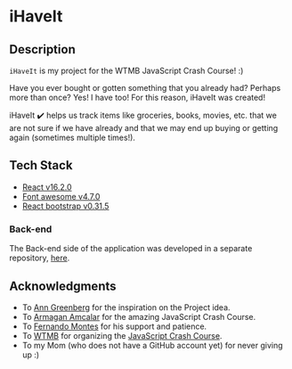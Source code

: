 # iHaveIt

## Description 
`iHaveIt` is my project for the WTMB JavaScript Crash Course! :) 

Have you ever bought or gotten something that you already had? Perhaps more than once? 
Yes! I have too! For this reason, iHaveIt was created! 

iHaveIt :heavy_check_mark: helps us track items like groceries, books, movies, etc. that we are not sure if we have
already and that we may end up buying or getting again (sometimes multiple times!).

## Tech Stack 
* [React v16.2.0](https://reactjs.org/)
* [Font awesome v4.7.0](http://fontawesome.io/)
* [React bootstrap v0.31.5](https://react-bootstrap.github.io/)

### Back-end

The Back-end side of the application was developed in a separate repository, [here](https://github.com/mignonnesaurus/i-have-it).

## Acknowledgments
* To [Ann Greenberg](https://github.com/anngreenberg) for the inspiration on the Project idea. 
* To [Armagan Amcalar](https://github.com/dashersw/) for the amazing JavaScript Crash Course. 
* To [Fernando Montes](https://github.com/ferzerkerx) for his support and patience.
* To [WTMB](http://wtmberlin.com/) for organizing the [JavaScript Crash Course](http://wtmberlin.com/javascript-crash-course/).
* To my Mom (who does not have a GitHub account yet) for never giving up :)
